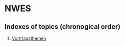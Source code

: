 # NWES

Indexes of topics (chronogical order)
-------------------------------------

1. [Vortrtagsthemen](./Vortragsthemen.md) 
